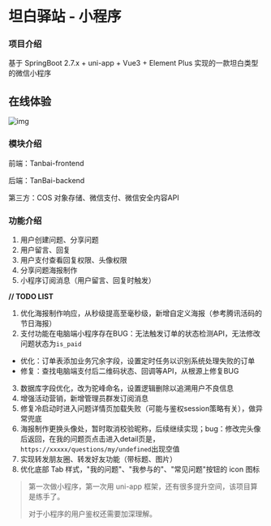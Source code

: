 # 坦白驿站 - 小程序

### 项目介绍

基于 SpringBoot 2.7.x + uni-app + Vue3 + Element Plus 实现的一款坦白类型的微信小程序



## 在线体验

![img](https://cdn.nlark.com/yuque/0/2025/png/34825149/1740658824471-71a5b0b4-fc28-418e-8ef8-6e68ab10e7eb.png)



### 模块介绍

前端：Tanbai-frontend

后端：TanBai-backend

第三方：COS 对象存储、微信支付、微信安全内容API



### 功能介绍

1. 用户创建问题、分享问题
2. 用户留言、回复
3. 用户支付查看回复权限、头像权限
4. 分享问题海报制作
5. 小程序订阅消息（用户留言、回复时触发）



**// TODO LIST**

1. 优化海报制作响应，从秒级提高至毫秒级，新增自定义海报（参考腾讯活码的节日海报）
2. 支付功能在电脑端小程序存在BUG：无法触发订单的状态检测API，无法修改问题状态为`is_paid`

- 优化：订单表添加业务冗余字段，设置定时任务以识别系统处理失败的订单
- 修复：查找电脑端支付后二维码状态、回调等API，从根源上修复BUG

3. 数据库字段优化，改为驼峰命名，设置逻辑删除以追溯用户不良信息
4. 增强活动营销，新增管理员群发订阅消息
5. 修复冷启动时进入问题详情页加载失败（可能与鉴权session策略有关），做异常兜底
6. 海报制作更换头像处，暂时取消校验昵称，后续继续实现；bug：修改完头像后返回，在我的问题页点击进入detail页是，`https://xxxxx/questions/my/undefined`出现空值
7. 实现转发朋友圈、转发好友功能（带标题、图片）
8. 优化底部 Tab 样式，"我的问题"、"我参与的"、"常见问题"按钮的 icon 图标



> 第一次做小程序，第一次用 uni-app 框架，还有很多提升空间，该项目算是练手了。
>
> 对于小程序的用户鉴权还需要加深理解。





















